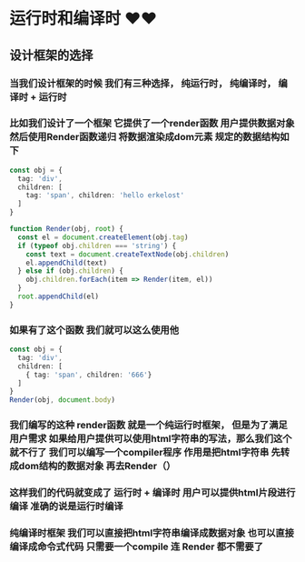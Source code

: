 # 运行时和编译时 ❤️❤️


## 设计框架的选择

### 当我们设计框架的时候 我们有三种选择， 纯运行时， 纯编译时， 编译时 + 运行时

### 比如我们设计了一个框架 它提供了一个render函数 用户提供数据对象 然后使用Render函数递归 将数据渲染成dom元素 规定的数据结构如下

```ts
const obj = {
  tag: 'div',
  children: [
    tag: 'span', children: 'hello erkelost'
  ]
}

function Render(obj, root) {
  const el = document.createElement(obj.tag)
  if (typeof obj.children === 'string') {
    const text = document.createTextNode(obj.children)
    el.appendChild(text)
  } else if (obj.children) {
    obj.children.forEach(item => Render(item, el))
  }
  root.appendChild(el)
}
```
### 如果有了这个函数 我们就可以这么使用他
```ts
const obj = {
  tag: 'div',
  children: [
    { tag: 'span', children: '666'}
  ]
}
Render(obj, document.body)
```

### 我们编写的这种 render函数 就是一个纯运行时框架， 但是为了满足用户需求 如果给用户提供可以使用html字符串的写法，那么我们这个就不行了 我们可以编写一个compiler程序 作用是把html字符串 先转成dom结构的数据对象  再去Render（）
### 这样我们的代码就变成了 运行时 + 编译时 用户可以提供html片段进行编译 准确的说是运行时编译


### 纯编译时框架 我们可以直接把html字符串编译成数据对象 也可以直接编译成命令式代码 只需要一个compile 连 Render 都不需要了
